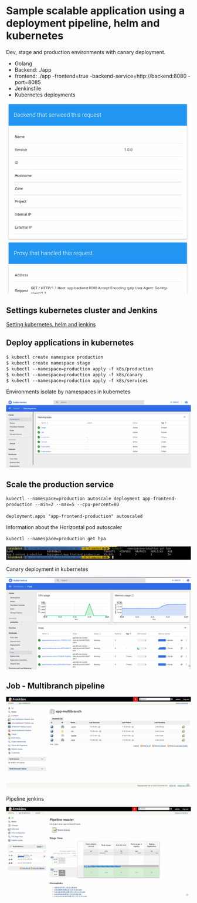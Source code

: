 # Sample scalable application using a deployment pipeline, helm and kubernetes

Dev, stage and production environments with canary deployment.

- Golang
- Backend:  ./app
- frontend: ./app -frontend=true -backend-service=http://backend:8080 -port=8085
- Jenkinsfile
- Kubernetes deployments

![](docs/img/k8s-frontend-app.png)

## Settings kubernetes cluster and Jenkins
[Setting kubernetes, helm and jenkins](k8s-settings/README.md)

## Deploy applications in kubernetes

```
$ kubectl create namespace production
$ kubectl create namespace stage
$ kubectl --namespace=production apply -f k8s/production
$ kubectl --namespace=production apply -f k8s/canary
$ kubectl --namespace=production apply -f k8s/services
```

Environments isolate by namespaces in kubernetes

![](docs/img/k8s-environments.png)

## Scale the production service

```
kubectl --namespace=production autoscale deployment app-frontend-production --min=2 --max=5 --cpu-percent=80

deployment.apps "app-frontend-production" autoscaled

```

Information about the Horizontal pod autoscaler

```
kubectl --namespace=production get hpa
```

![](docs/img/k8s-scaling.png)

Canary deployment in kubernetes

![](docs/img/k8s-canary-deployment.png)

## Job - Multibranch pipeline

![](docs/img/k8s-jenkins-multibranch.png)

Pipeline jenkins

![](docs/img/k8s-jenkins-master.png)